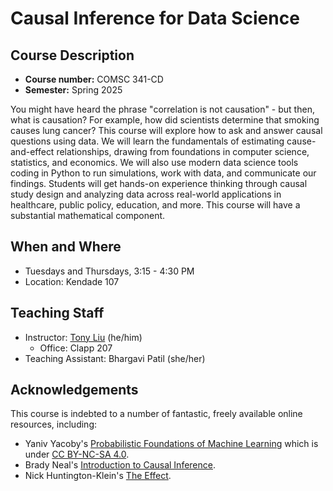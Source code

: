 # Causal Inference for Data Science

## Course Description

- **Course number:** COMSC 341-CD
- **Semester:** Spring 2025

You might have heard the phrase "correlation is not causation" - but then, what is causation? For example, how did scientists determine that smoking causes lung cancer? This course will explore how to ask and answer causal questions using data. We will learn the fundamentals of estimating cause-and-effect relationships, drawing from foundations in computer science, statistics, and economics. We will also use modern data science tools coding in Python to run simulations, work with data, and communicate our findings. Students will get hands-on experience thinking through causal study design and analyzing data across real-world applications in healthcare, public policy, education, and more. This course will have a substantial mathematical component.

## When and Where

- Tuesdays and Thursdays, 3:15 - 4:30 PM
- Location: Kendade 107

## Teaching Staff

- Instructor: [Tony Liu](https://tliutony.github.io) (he/him)
    - Office: Clapp 207
- Teaching Assistant: Bhargavi Patil (she/her)

## Acknowledgements

This course is indebted to a number of fantastic, freely available online resources, including:

- Yaniv Yacoby's [Probabilistic Foundations of Machine Learning](https://mogu-lab.github.io/cs349-fall-2024/index.html) which is under [CC BY-NC-SA 4.0](https://creativecommons.org/licenses/by-nc-sa/4.0/).
- Brady Neal's [Introduction to Causal Inference](https://www.bradyneal.com/causal-inference-course).
- Nick Huntington-Klein's [The Effect](https://theeffectbook.net/).